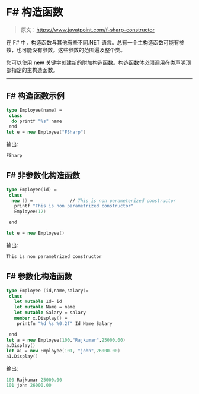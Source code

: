 # F# 构造函数

> 原文：<https://www.javatpoint.com/f-sharp-constructor>

在 F# 中，构造函数与其他有些不同.NET 语言。总有一个主构造函数可能有参数，也可能没有参数。这些参数的范围遍及整个类。

您可以使用 **new** 关键字创建新的附加构造函数。构造函数体必须调用在类声明顶部指定的主构造函数。

* * *

## F# 构造函数示例

```fs
type Employee(name) = 
 class
  do printf "%s" name
 end
let e = new Employee("FSharp")

```

输出:

```fs
FSharp

```

## F# 非参数化构造函数

```fs
type Employee(id) = 
 class
  new () =				// This is non parameterized constructor
   printf "This is non parametrized constructor" 
   Employee(12) 

 end

let e = new Employee()

```

输出:

```fs
This is non parametrized constructor

```

## F# 参数化构造函数

```fs
type Employee (id,name,salary)= 
 class
   let mutable Id= id
   let mutable Name = name
   let mutable Salary = salary 
   member x.Display() =
    printfn "%d %s %0.2f" Id Name Salary  

 end
let a = new Employee(100,"Rajkumar",25000.00)
a.Display()
let a1 = new Employee(101, "john",26000.00)
a1.Display()

```

输出:

```fs
100 Rajkumar 25000.00
101 john 26000.00

```